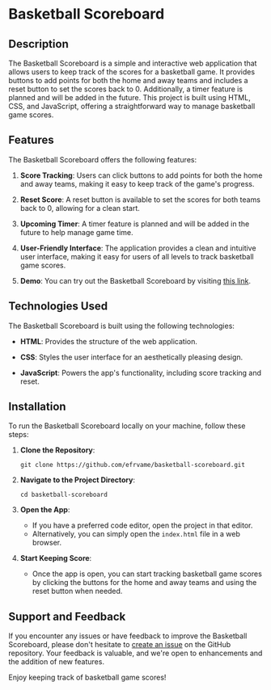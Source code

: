 # Basketball Scoreboard

## Description
The Basketball Scoreboard is a simple and interactive web application that allows users to keep track of the scores for a basketball game. It provides buttons to add points for both the home and away teams and includes a reset button to set the scores back to 0. Additionally, a timer feature is planned and will be added in the future. This project is built using HTML, CSS, and JavaScript, offering a straightforward way to manage basketball game scores.

## Features
The Basketball Scoreboard offers the following features:

1. **Score Tracking**: Users can click buttons to add points for both the home and away teams, making it easy to keep track of the game's progress.

2. **Reset Score**: A reset button is available to set the scores for both teams back to 0, allowing for a clean start.

3. **Upcoming Timer**: A timer feature is planned and will be added in the future to help manage game time.

4. **User-Friendly Interface**: The application provides a clean and intuitive user interface, making it easy for users of all levels to track basketball game scores.

5. **Demo**: You can try out the Basketball Scoreboard by visiting [this link](https://nba-scoreboard-app.netlify.app/).

## Technologies Used
The Basketball Scoreboard is built using the following technologies:

- **HTML**: Provides the structure of the web application.

- **CSS**: Styles the user interface for an aesthetically pleasing design.

- **JavaScript**: Powers the app's functionality, including score tracking and reset.

## Installation
To run the Basketball Scoreboard locally on your machine, follow these steps:

1. **Clone the Repository**: 
   ```
   git clone https://github.com/efrvame/basketball-scoreboard.git
   ```

2. **Navigate to the Project Directory**:
   ```
   cd basketball-scoreboard
   ```

3. **Open the App**:
   - If you have a preferred code editor, open the project in that editor.
   - Alternatively, you can simply open the `index.html` file in a web browser.

4. **Start Keeping Score**:
   - Once the app is open, you can start tracking basketball game scores by clicking the buttons for the home and away teams and using the reset button when needed.

## Support and Feedback
If you encounter any issues or have feedback to improve the Basketball Scoreboard, please don't hesitate to [create an issue](https://github.com/efrvame/basketball-scoreboard/issues) on the GitHub repository. Your feedback is valuable, and we're open to enhancements and the addition of new features.

Enjoy keeping track of basketball game scores!

